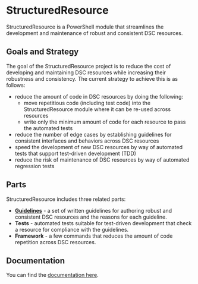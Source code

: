 # StructuredResource

StructuredResource is a PowerShell module that streamlines the development and maintenance of robust and consistent DSC resources.

## Goals and Strategy

The goal of the StructuredResource project is to reduce the cost of developing and maintaining DSC resources while increasing their robustness and consistency.  The current strategy to achieve this is as follows:

* reduce the amount of code in DSC resources by doing the following:
	* move repetitious code (including test code) into the StructuredResource module where it can be re-used across resources
	* write only the minimum amount of code for each resource to pass the automated tests
* reduce the number of edge cases by establishing guidelines for consistent interfaces and behaviors across DSC resources
* speed the development of new DSC resources by way of automated tests that support test-driven development (TDD)
* reduce the risk of maintenance of DSC resources by way of automated regression tests 

## Parts

StructuredResource includes three related parts:

* **[Guidelines][]** - a set of written guidelines for authoring robust and consistent DSC resources and the reasons for each guideline.
* **Tests** - automated tests suitable for test-driven development that check a resource for compliance with the guidelines.
* **Framework** - a few commands that reduces the amount of code repetition across DSC resources.

[Guidelines]: Docs/guidelines.md

## Documentation

You can find the [documentation here][].

[documentation here]: Docs